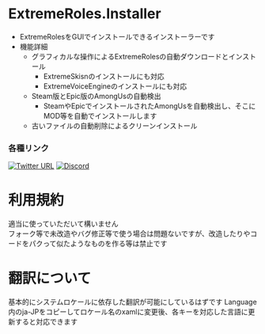 # ExtremeRoles.Installer
- ExtremeRolesをGUIでインストールできるインストーラーです
- 機能詳細
  - グラフィカルな操作によるExtremeRolesの自動ダウンロードとインストール
    - ExtremeSkisnのインストールにも対応
    - ExtremeVoiceEngineのインストールにも対応
  - Steam版とEpic版のAmongUsの自動検出
    - SteamやEpicでインストールされたAmongUsを自動検出し、そこにMOD等を自動でインストールします
  - 古いファイルの自動削除によるクリーンインストール
  
### 各種リンク
[![Twitter URL](https://img.shields.io/twitter/url?label=Twitter&style=social&url=https%3A%2F%2Ftwitter.com%2Fyukieiji)](https://twitter.com/yukieiji)
[![Discord](https://img.shields.io/discord/994790791304200252?label=Discord)](https://t.co/czLmgXLUBU)
  
# 利用規約
適当に使っていただいて構いません<br>
フォーク等で未改造やバグ修正等で使う場合は問題ないですが、改造したりやコードをパクって似たようなものを作る等は禁止です

# 翻訳について
基本的にシステムロケールに依存した翻訳が可能にしているはずです
Language内のja-JPをコピーしてロケール名のxamlに変更後、各キーを対応した言語に更新すると対応できます
